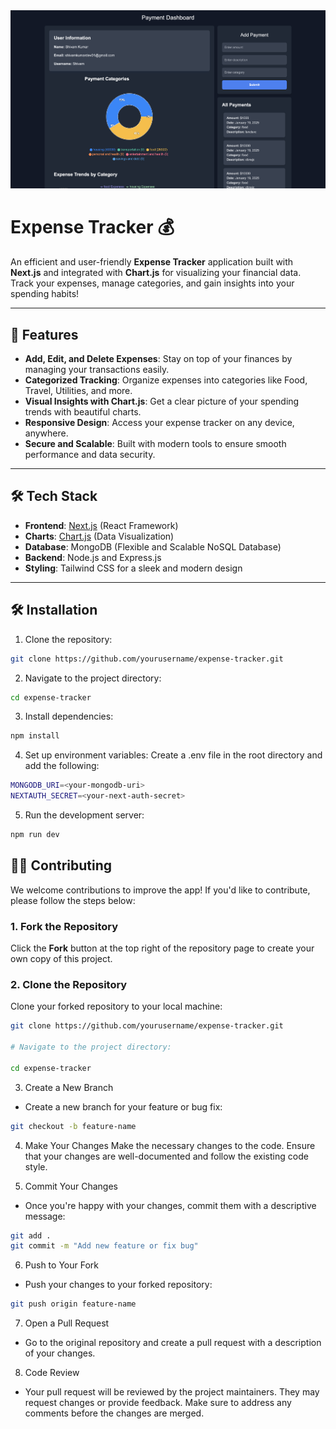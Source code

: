 <img src="Image.png">

# Expense Tracker 💰

An efficient and user-friendly **Expense Tracker** application built with **Next.js** and integrated with **Chart.js** for visualizing your financial data. Track your expenses, manage categories, and gain insights into your spending habits!

---

## 🚀 Features

- **Add, Edit, and Delete Expenses**: Stay on top of your finances by managing your transactions easily.
- **Categorized Tracking**: Organize expenses into categories like Food, Travel, Utilities, and more.
- **Visual Insights with Chart.js**: Get a clear picture of your spending trends with beautiful charts.
- **Responsive Design**: Access your expense tracker on any device, anywhere.
- **Secure and Scalable**: Built with modern tools to ensure smooth performance and data security.

---

## 🛠️ Tech Stack

- **Frontend**: [Next.js](https://nextjs.org/) (React Framework)
- **Charts**: [Chart.js](https://www.chartjs.org/) (Data Visualization)
- **Database**: MongoDB (Flexible and Scalable NoSQL Database)
- **Backend**: Node.js and Express.js
- **Styling**: Tailwind CSS for a sleek and modern design

---

## 🛠️ Installation

1. Clone the repository:

```bash
git clone https://github.com/yourusername/expense-tracker.git
```

2. Navigate to the project directory:

```bash
cd expense-tracker
```

3. Install dependencies:

```bash
npm install
```

4. Set up environment variables: Create a .env file in the root directory and add the following:

```bash
MONGODB_URI=<your-mongodb-uri>
NEXTAUTH_SECRET=<your-next-auth-secret>
```

5. Run the development server:

```bash
npm run dev
```

## 🧑‍💻 Contributing

We welcome contributions to improve the app! If you'd like to contribute, please follow the steps below:

### 1. Fork the Repository

Click the **Fork** button at the top right of the repository page to create your own copy of this project.

### 2. Clone the Repository

Clone your forked repository to your local machine:

```bash
git clone https://github.com/yourusername/expense-tracker.git

# Navigate to the project directory:

cd expense-tracker
```

3. Create a New Branch

- Create a new branch for your feature or bug fix:

```bash
git checkout -b feature-name
```

4. Make Your Changes
   Make the necessary changes to the code. Ensure that your changes are well-documented and follow the existing code style.

5. Commit Your Changes

- Once you're happy with your changes, commit them with a descriptive message:

```bash
git add .
git commit -m "Add new feature or fix bug"
```

6. Push to Your Fork

- Push your changes to your forked repository:

```bash
git push origin feature-name
```

7. Open a Pull Request

- Go to the original repository and create a pull request with a description of your changes.

8. Code Review

- Your pull request will be reviewed by the project maintainers. They may request changes or provide feedback. Make sure to address any comments before the changes are merged.
